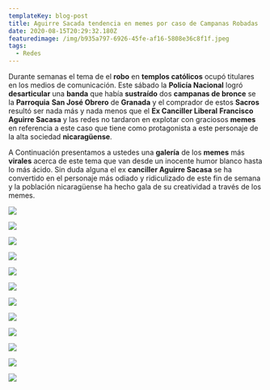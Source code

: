 ```yaml
---
templateKey: blog-post
title: Aguirre Sacada tendencia en memes por caso de Campanas Robadas
date: 2020-08-15T20:29:32.180Z
featuredimage: /img/b935a797-6926-45fe-af16-5808e36c8f1f.jpeg
tags:
  - Redes
---
```

Durante semanas el tema de el **robo** en **templos católicos** ocupó titulares en los medios de comunicación. Este sábado la **Policía Nacional** logró **desarticular** una **banda** que había **sustraído** dos **campanas de bronce** se la **Parroquia** **San José Obrero** de **Granada** y el comprador de estos **Sacros** resultó ser nada más y nada menos que el **Ex Canciller Liberal** **Francisco Aguirre Sacasa** y las redes no tardaron en explotar con graciosos **memes** en referencia a este caso que tiene como protagonista a este personaje de la alta sociedad **nicaragüense**.

A Continuación presentamos a ustedes una **galería** de los **memes** más **virales** acerca de este tema que van desde un inocente humor blanco hasta lo más ácido. Sin duda alguna el ex **canciller Aguirre Sacasa** se ha convertido en el personaje más odiado y ridiculizado de este fin de semana y la población nicaragüense ha hecho gala de su creatividad a través de los memes.

![](/img/b9bba42e-e63d-471d-806c-c9c6a6d6b371.jpeg)

![](/img/611d0df6-eda4-4b04-92c7-a7e42c79fd91.jpeg)

![](/img/b656a20d-9c48-41b7-9387-ac824f985d8e.jpeg)

![](/img/0f1b4713-3667-4b56-9339-c925f48fd7a6.jpeg)

![](/img/8008cfb7-5e04-4e45-9f39-470097fbf3e8.jpeg)

![](/img/d746a63a-47be-47f5-9f9f-3aa06a33fa55.jpeg)

![](/img/6416b87e-1e7d-4895-b817-b3f5d0c6aa24.jpeg)

![](/img/9c621274-8b0d-48d0-9dee-be05905426db.jpeg)

![](/img/895e3dff-0bfa-4747-988a-d000b3ba31d1.jpeg)

![](/img/f79b7a5d-3224-4ae7-bb4a-b42a70dbdf02.jpeg)

![](/img/46318954-a0e5-48b4-98c4-5109ee700ecc.jpeg)

![](/img/907d5b45-c908-4b48-9e0f-65270d30704c.jpeg)